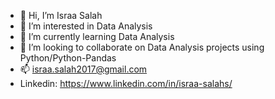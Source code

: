 - 👋 Hi, I’m Israa Salah
- 👀 I’m interested in Data Analysis
- 🌱 I’m currently learning Data Analysis
- 💞️ I’m looking to collaborate on Data Analysis projects using Python/Python-Pandas
- 📫 israa.salah2017@gmail.com
- Linkedin: https://www.linkedin.com/in/israa-salahs/
<!---
israasalah90/israasalah90 is a ✨ special ✨ repository because its `README.md` (this file) appears on your GitHub profile.
You can click the Preview link to take a look at your changes.
--->
